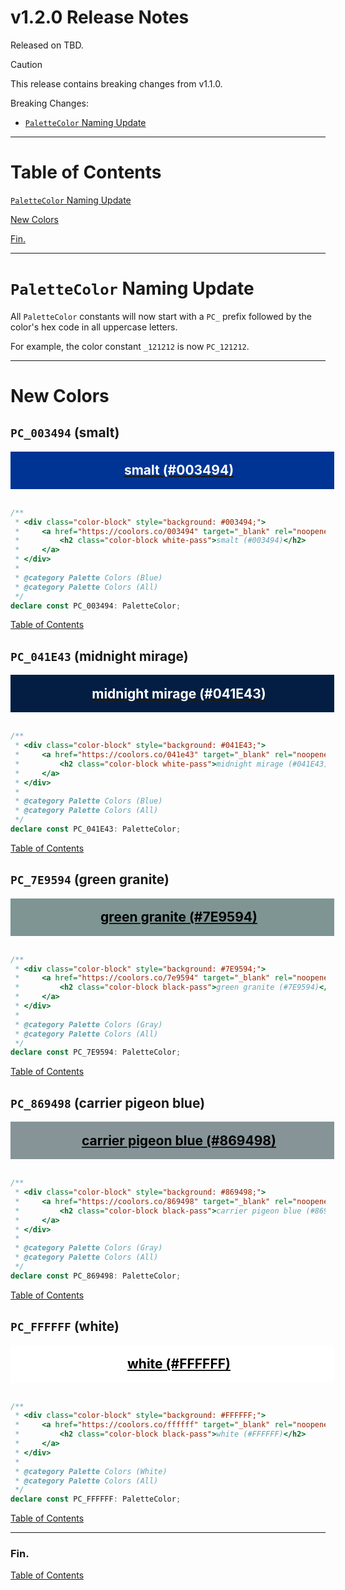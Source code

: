 <!--suppress JSUnresolvedLibraryURL -->
<!-- Coolors Palette Widget -->
<script src="https://coolors.co/palette-widget/widget.js"></script>

<style>
  div.color-block {
      text-align: center;
  }

  .color-block {
      width: 100%;
      margin: 0;
      padding: 0.5em;
  }

  .black-pass {
      color: black;
  }

  .white-pass {
      color: white;
  }
</style>

# v1.2.0 Release Notes

Released on TBD.

> [!Caution]
> This release contains breaking changes from v1.1.0.
> 
> Breaking Changes:
>   - [`PaletteColor` Naming Update](#palettecolor-naming-update)

----

# Table of Contents

[`PaletteColor` Naming Update](#palettecolor-naming-update)

[New Colors](#new-colors)

[Fin.](#fin)

----

# `PaletteColor` Naming Update

All `PaletteColor` constants will now start with a `PC_` prefix followed by the color's hex code
in all uppercase letters.

For example, the color constant `_121212` is now `PC_121212`.

----

# New Colors

## `PC_003494` (smalt)

<div class="color-block" style="background: #003494;">
  <a href="https://coolors.co/003494" target="_blank" rel="noopener noreferrer">
    <h2 class="color-block white-pass">smalt (#003494)</h2>
  </a>
</div>
<br/>

```typescript
/**
 * <div class="color-block" style="background: #003494;">
 *     <a href="https://coolors.co/003494" target="_blank" rel="noopener noreferrer">
 *         <h2 class="color-block white-pass">smalt (#003494)</h2>
 *     </a>
 * </div>
 *
 * @category Palette Colors (Blue)
 * @category Palette Colors (All)
 */
declare const PC_003494: PaletteColor;
```

[Table of Contents](#table-of-contents)

## `PC_041E43` (midnight mirage)

<div class="color-block" style="background: #041E43;">
  <a href="https://coolors.co/041e43" target="_blank" rel="noopener noreferrer">
    <h2 class="color-block white-pass">midnight mirage (#041E43)</h2>
  </a>
</div>
<br/>

```typescript
/**
 * <div class="color-block" style="background: #041E43;">
 *     <a href="https://coolors.co/041e43" target="_blank" rel="noopener noreferrer">
 *         <h2 class="color-block white-pass">midnight mirage (#041E43)</h2>
 *     </a>
 * </div>
 *
 * @category Palette Colors (Blue)
 * @category Palette Colors (All)
 */
declare const PC_041E43: PaletteColor;
```

[Table of Contents](#table-of-contents)

## `PC_7E9594` (green granite)

<div class="color-block" style="background: #7E9594;">
  <a href="https://coolors.co/7e9594" target="_blank" rel="noopener noreferrer">
    <h2 class="color-block black-pass">green granite (#7E9594)</h2>
  </a>
</div>
<br/>

```typescript
/**
 * <div class="color-block" style="background: #7E9594;">
 *     <a href="https://coolors.co/7e9594" target="_blank" rel="noopener noreferrer">
 *         <h2 class="color-block black-pass">green granite (#7E9594)</h2>
 *     </a>
 * </div>
 *
 * @category Palette Colors (Gray)
 * @category Palette Colors (All)
 */
declare const PC_7E9594: PaletteColor;
```

[Table of Contents](#table-of-contents)

## `PC_869498` (carrier pigeon blue)

<div class="color-block" style="background: #869498;">
  <a href="https://coolors.co/869498" target="_blank" rel="noopener noreferrer">
    <h2 class="color-block black-pass">carrier pigeon blue (#869498)</h2>
  </a>
</div>
<br/>

```typescript
/**
 * <div class="color-block" style="background: #869498;">
 *     <a href="https://coolors.co/869498" target="_blank" rel="noopener noreferrer">
 *         <h2 class="color-block black-pass">carrier pigeon blue (#869498)</h2>
 *     </a>
 * </div>
 *
 * @category Palette Colors (Gray)
 * @category Palette Colors (All)
 */
declare const PC_869498: PaletteColor;
```

[Table of Contents](#table-of-contents)

## `PC_FFFFFF` (white)

<div class="color-block" style="background: #FFFFFF;">
  <a href="https://coolors.co/ffffff" target="_blank" rel="noopener noreferrer">
    <h2 class="color-block black-pass">white (#FFFFFF)</h2>
  </a>
</div>
<br/>

```typescript
/**
 * <div class="color-block" style="background: #FFFFFF;">
 *     <a href="https://coolors.co/ffffff" target="_blank" rel="noopener noreferrer">
 *         <h2 class="color-block black-pass">white (#FFFFFF)</h2>
 *     </a>
 * </div>
 *
 * @category Palette Colors (White)
 * @category Palette Colors (All)
 */
declare const PC_FFFFFF: PaletteColor;
```

[Table of Contents](#table-of-contents)

----

### Fin.

[Table of Contents](#table-of-contents)
